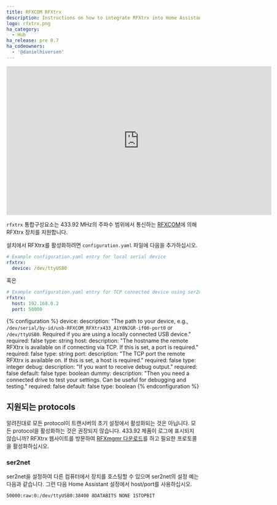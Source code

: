 ```yaml
---
title: RFXCOM RFXtrx
description: Instructions on how to integrate RFXtrx into Home Assistant.
logo: rfxtrx.png
ha_category:
  - Hub
ha_release: pre 0.7
ha_codeowners:
  - '@danielhiversen'
---
```


<div class='videoWrapper'>
<iframe width="690" height="388" src="https://www.youtube.com/embed/zcjNvSMG-hg" frameborder="0" allow="accelerometer; autoplay; encrypted-media; gyroscope; picture-in-picture" allowfullscreen></iframe>
</div>

`rfxtrx` 통합구성요소는 433.92 MHz의 주파수 범위에서 통신하는 [RFXCOM](http://www.rfxcom.com)에 의해 RFXtrx 장치를 지원합니다.

설치에서 RFXtrx를 활성화하려면 `configuration.yaml` 파일에 다음을 추가하십시오.

```yaml
# Example configuration.yaml entry for local serial device
rfxtrx:
  device: /dev/ttyUSB0
```

혹은

```yaml
# Example configuration.yaml entry for TCP connected device using ser2net
rfxtrx:
  host: 192.168.0.2
  port: 50000
```

{% configuration %}
device:
  description: "The path to your device, e.g., `/dev/serial/by-id/usb-RFXCOM_RFXtrx433_A1Y0NJGR-if00-port0` or `/dev/ttyUSB0`. Required if you are using a locally connected USB device."
  required: false
  type: string
host:
  description: "The hostname the remote RFXtrx is available on if connecting via TCP. If this is set, a port is required."
  required: false
  type: string
port:
  description: "The TCP port the remote RFXtrx is available on. If this is set, a host is required."
  required: false
  type: integer
debug:
  description: "If you want to receive debug output."
  required: false
  default: false
  type: boolean
dummy:
  description: "Then you need a connected drive to test your settings. Can be useful for debugging and testing."
  required: false
  default: false
  type: boolean
{% endconfiguration %}

## 지원되는 protocols

알려진대로 모든 protocol이 트랜시버의 초기 설정에서 활성화되는 것은 아닙니다. 모든 protocol을 활성화하는 것은 권장되지 않습니다. 433.92 제품이 로그에 표시되지 않습니까? RFXtrx 웹사이트를 방문하여 [RFXmgmr 다운로드](http://www.rfxcom.com/epages/78165469.sf/nl_NL/?ObjectPath=/Shops/78165469/Categories/Downloads)를 하고 필요한 프로토콜을 활성화하십시오.

### ser2net

ser2net을 설정하여 다른 컴퓨터에서 장치를 호스팅할 수 있으며 ser2net의 설정 예는 다음과 같습니다. 그런 다음 Home Assistant 설정에서 host/port를 사용하십시오.

```text
50000:raw:0:/dev/ttyUSB0:38400 8DATABITS NONE 1STOPBIT
```
